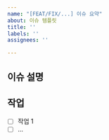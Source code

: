 ```yaml
---
name: "[FEAT/FIX/...] 이슈 요약"
about: 이슈 템플릿
title: ''
labels: ''
assignees: ''

---
```


## 이슈 설명

## 작업
- [ ] 작업 1
- [ ] ...
